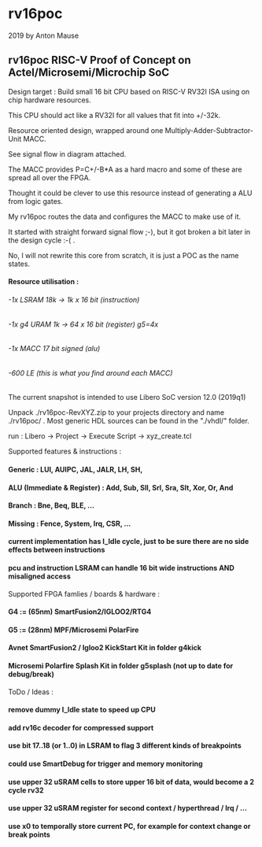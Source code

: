 
# rv16poc

 2019 by Anton Mause

## rv16poc RISC-V Proof of Concept on Actel/Microsemi/Microchip SoC

Design target : Build small 16 bit CPU based on RISC-V RV32I ISA using on chip hardware resources.

This CPU should act like a RV32I for all values that fit into +/-32k.

Resource oriented design, wrapped around one Multiply-Adder-Subtractor-Unit MACC.

See signal flow in diagram attached.

The MACC provides P=C+/-B*A as a hard macro and some of these are spread all over the FPGA.

Thought it could be clever to use this resource instead of generating a ALU from logic gates.

My rv16poc routes the data and configures the MACC to make use of it.

It started with straight forward signal flow ;-), but it got broken a bit later in the design cycle :-( .

No, I will not rewrite this core from scratch, it is just a POC as the name states.


#### Resource utilisation :

###### -1x LSRAM 18k  -> 1k x 16 bit (instruction)
###### -1x g4 URAM 1k -> 64 x 16 bit (register) g5=4x
###### -1x MACC  17 bit signed (alu)
###### -600 LE  (this is what you find around each MACC)

The current snapshot is intended to use Libero SoC version 12.0 (2019q1)

Unpack ./rv16poc-RevXYZ.zip to your projects directory and name ./rv16poc/ .
Most generic HDL sources can be found in the "./vhdl/" folder.

run : Libero -> Project -> Execute Script -> xyz_create.tcl

Supported features & instructions :

#### Generic : LUI, AUIPC, JAL, JALR, LH, SH,
#### ALU (Immediate & Register) : Add, Sub, Sll, Srl, Sra, Slt, Xor, Or, And
#### Branch : Bne, Beq, BLE, ...
#### Missing : Fence, System, Irq, CSR, ...
#### current implementation has I_Idle cycle, just to be sure there are no side effects between instructions
#### pcu and instruction LSRAM can handle 16 bit wide instructions AND misaligned access

Supported FPGA famlies / boards & hardware :

#### G4 := (65nm)  SmartFusion2/IGLOO2/RTG4
#### G5 := (28nm)  MPF/Microsemi PolarFire

#### Avnet SmartFusion2 / Igloo2 KickStart Kit in folder g4kick
#### Microsemi Polarfire Splash Kit in folder g5splash (not up to date for debug/break)

ToDo / Ideas :

#### remove dummy I_Idle state to speed up CPU
#### add rv16c decoder for compressed support
#### use bit 17..18 (or 1..0) in LSRAM to flag 3 different kinds of breakpoints
#### could use SmartDebug for trigger and memory monitoring
#### use upper 32 uSRAM cells to store upper 16 bit of data, would become a 2 cycle rv32
#### use upper 32 uSRAM register for second context / hyperthread / Irq / ...
#### use x0 to temporally store current PC, for example for context change or break points
